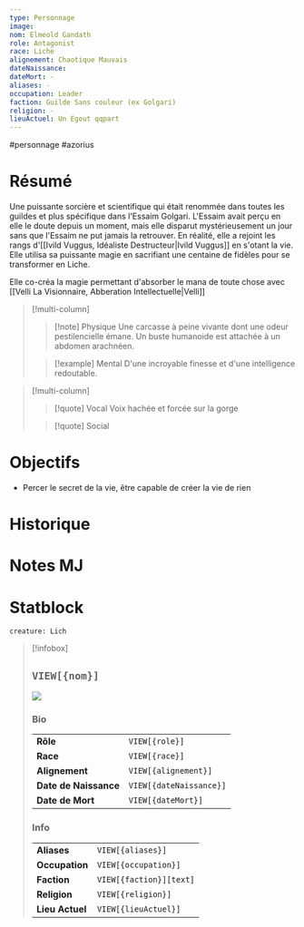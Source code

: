 ```yaml
---
type: Personnage
image:
nom: Elmeold Gandath
role: Antagonist
race: Liche
alignement: Chaotique Mauvais
dateNaissance: 
dateMort: -
aliases: -
occupation: Leader
faction: Guilde Sans couleur (ex Golgari)
religion: -
lieuActuel: Un Egout qqpart
---
```

#personnage #azorius
# Résumé

Une puissante sorcière et scientifique qui était renommée dans toutes les guildes et plus spécifique dans l'Essaim Golgari. L'Essaim avait perçu en elle le doute depuis un moment, mais elle disparut mystérieusement un jour sans que l'Essaim ne put jamais la retrouver. En réalité, elle a rejoint les rangs d'[[Ivild Vuggus, Idéaliste Destructeur|Ivild Vuggus]] en s'otant la vie. Elle utilisa sa puissante magie en sacrifiant une centaine de fidèles pour se transformer en Liche.

Elle co-créa la magie permettant d'absorber le mana de toute chose avec [[Velli La Visionnaire, Abberation Intellectuelle|Velli]]

> [!multi-column]
> > [!note] Physique
> > Une carcasse à peine vivante dont une odeur pestilencielle émane. Un buste humanoide est attachée à un abdomen arachnéen.
> 
> > [!example] Mental
> > D'une incroyable finesse et d'une intelligence redoutable.

> [!multi-column]
> > [!quote] Vocal
> > Voix hachée et forcée sur la gorge
> 
> > [!quote] Social
> > 

# Objectifs
- Percer le secret de la vie, être capable de créer la vie de rien

# Historique

# Notes MJ

# Statblock
```statblock
creature: Lich
```

> [!infobox]
> ## `VIEW[{nom}]`
> ![](https://placehold.co/200x200)
> ### Bio
> |     |     |
> | --- | --- |
> | **Rôle** | `VIEW[{role}]` |
> | **Race** | `VIEW[{race}]` |
> | **Alignement** | `VIEW[{alignement}]` |
> | **Date de Naissance** | `VIEW[{dateNaissance}]` |
> | **Date de Mort** | `VIEW[{dateMort}]` |
> ### Info
> |     |     |
> | --- | --- |
> | **Aliases** | `VIEW[{aliases}]` |
> | **Occupation** | `VIEW[{occupation}]` |
> | **Faction** | `VIEW[{faction}][text]` |
> | **Religion** | `VIEW[{religion}]` |
> | **Lieu Actuel** | `VIEW[{lieuActuel}]` |